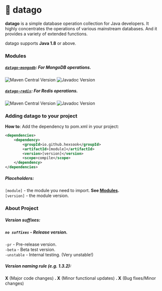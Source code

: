 # 💾 datago
**datago** is a simple database operation collection for Java developers. It highly concentrates the operations of various 
mainstream databases. And it provides a variety of extended functions.

datago supports **Java 1.8** or above.

### Modules
##### [`datago-mongodb`](https://github.com/Hexsook/datago/tree/master/mongodb): For MongoDB operations.
![Maven Central Version](https://img.shields.io/maven-central/v/io.github.hexsook/datago-mongodb.svg) ![Javadoc Version](https://javadoc.io/badge/io.github.hexsook/datago-mongodb.svg)
##### [`datago-redis`](https://github.com/Hexsook/datago/tree/master/redis): For Redis operations.
![Maven Central Version](https://img.shields.io/maven-central/v/io.github.hexsook/datago-redis.svg) ![Javadoc Version](https://javadoc.io/badge/io.github.hexsook/datago-redis.svg)

### Adding datago to your project
**How to**: Add the dependency to pom.xml in your project:
```xml
<dependencies>
    <dependency>
        <groupId>io.github.hexsook</groupId>
        <artifactId>[module]</artifactId>
        <version>[version]</version>
        <scope>compile</scope>
    </dependency>
</dependencies>
```
##### Placeholders:
`[module]` - the module you need to import. **See [Modules](#modules).** <br>
`[version]` - the module version.

### About Project
##### Version suffixes:
##### `no suffixes` - **Release version.**

`-pr` - Pre-release version. <br>
`-beta` - Beta test version. <br>
`-unstable` - Internal testing. (Very unstable!) <br>

##### Version naming rule (e.g. 1.3.2):
**X** (Major code changes) **. X** (Minor functional updates) **. X** (Bug fixes/Minor changes)